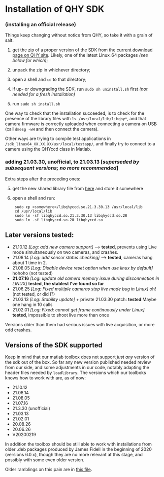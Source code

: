 # Installation of QHY SDK

### (installing an official release)

Things keep changing without notice from QHY, so take it with a grain of salt.

1. get the zip of a proper version of the SDK from the [current download page on QHY site](https://www.qhyccd.com/html/prepub/log_en.html). Likely, one of the latest Linux_64 packages *(see below for which)*;

2. unpack the zip in whichever directory;

3. open a shell and `cd` to that directory;

1. if up- or downgrading the SDK, run `sudo sh uninstall.sh` first *(not needed for a fresh installation)*

1. run `sudo sh install.sh`

One way to check that the installation succeeded, is to check for the presence of the library files with `ls /usr/local/lib/libqhy*`, and that camera firmware is correctly uploaded when connecting a camera on USB (call `dmesg -wH` and then connect the camera).

Other ways are trying to compile test applications in <path-to>`/sdk_linux64_XX.XX.XX/usr/local/testapp/`, and finally try to connect to a camera using the QHYccd class in Matlab.

### adding 21.03.30, unofficial, to 21.03.13 [*superseded by subsequent versions; no more recommended*]

Extra steps after the preceding ones:

5. get the new shared library file from
  [here](https://drive.google.com/file/d/1VnpejKukQmjZu3i65bJAoKZpt0li4ySs/view?usp=sharing)
  and store it somewhere

6. open a shell and run:

        sudo cp <somewhere>/libqhyccd.so.21.3.30.13 /usr/local/lib
        cd /usr/local/lib
        sudo ln -sf libqhyccd.so.21.3.30.13 libqhyccd.so.20
        sudo ln -sf libqhyccd.so.20 libqhyccd.so

## Later versions tested:

* 21.10.12 _[Log: add new camera support]_ --> **tested**, prevents using Live mode simultaneously on two cameras, and crashes.
* 21.08.14 _[Log: add sensor status checking]_ --> **tested**, cameras hang about 1 time in 2.
* 21.08.05 _[Log: Disable device reset option when use linux by default]_ hohoho (not tested)
* **21.07.16** _[Log: update old camera memory issue during disconnection in LINUX]_ **tested, the stablest I've found so far**
* 21.06.25 _[Log: Fixed multiple cameras stop live mode bug in Linux]_ oh! (not tested, or did I?)
* 21.03.13 _[Log: Stability update]_ + private 21.03.30 patch: **tested** Maybe one hang in 10 calls
* 21.02.01 _[Log: Fixed: cannot get frame continuously under Linux]_ **tested**, impossible to shoot live more than once

Versions older than them had serious issues with live acquisition, or more odd crashes.

## Versions of the SDK supported

Keep in mind that our matlab toolbox does not support *just any* version of the sdk out of the box. So far any new version published needed review from our side, and some adjustments in our code, notably adapting the header
files needed by `loadlibrary`. The versions which our toolboks knows how to work with are, as of now:

- 21.10.12
- 21.08.14
- 21.08.05
- 21.07.16
- 21.3.30 (unofficial)
- 21.03.13
- 21.02.01
- 20.08.26
- 20.06.26
- V20200219

In addition the toolbox should be still able to work with installations from older .deb packages produced
by James Fidell in the beginning of 2020 (versions 6.0.x), though they are no more relevant at this stage, and possibly with some even older version.

Older ramblings on this pain are in [this file](OlderInstallingRamblings.md).